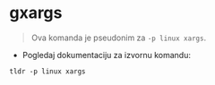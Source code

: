 # gxargs

> Ova komanda je pseudonim za `-p linux xargs`.

- Pogledaj dokumentaciju za izvornu komandu:

`tldr -p linux xargs`

